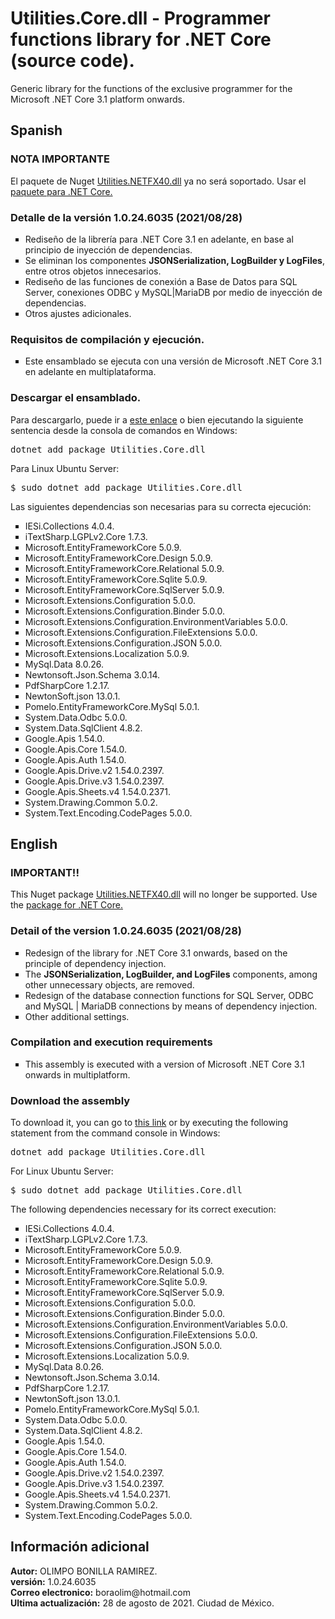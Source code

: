 <h1>Utilities.Core.dll - Programmer functions library for .NET Core (source code).</h1>
Generic library for the functions of the exclusive programmer for the Microsoft .NET Core 3.1 platform onwards.

<h2>Spanish</h2>

<h3>NOTA IMPORTANTE</h3>
<p>El paquete de Nuget <a href="https://www.nuget.org/packages/Utilities.NETFX40.dll/">Utilities.NETFX40.dll</a> ya no será soportado. Usar el <a href="https://www.nuget.org/packages/Utilities.Core.dll/">paquete para .NET Core.</a></p>

<h3>Detalle de la versi&oacute;n 1.0.24.6035 (2021/08/28)</h3>
<ul type="square">
  <li>Rediseño de la librería para .NET Core 3.1 en adelante, en base al principio de inyección de dependencias.</li>
  <li>Se eliminan los componentes <strong>JSONSerialization, LogBuilder y LogFiles</strong>, entre otros objetos innecesarios.</li>
  <li>Rediseño de las funciones de conexión a Base de Datos para SQL Server, conexiones ODBC y MySQL|MariaDB por medio de inyecci&oacute;n de dependencias.</li>
  <li>Otros ajustes adicionales.</li>
 </ul>

<h3>Requisitos de compilaci&oacute;n y ejecuci&oacute;n.</h3>
<ul type="square">
  <li>Este ensamblado se ejecuta con una versi&oacute;n de Microsoft .NET Core 3.1 en adelante en multiplataforma.</li>
</ul>

<h3>Descargar el ensamblado.</h3>
<p>Para descargarlo, puede ir a <a href="https://www.nuget.org/packages/Utilities.Core.dll/">este enlace</a> o bien ejecutando la siguiente sentencia desde la consola de comandos en Windows:</p>

<pre>dotnet add package Utilities.Core.dll</pre>

<p>Para Linux Ubuntu Server:</p>
<pre>$ sudo dotnet add package Utilities.Core.dll</pre>

<p>Las siguientes dependencias son necesarias para su correcta ejecuci&oacute;n:</p>

<ul type="square">
  <li>IESi.Collections 4.0.4.</li>
  <li>iTextSharp.LGPLv2.Core 1.7.3.</li>
  <li>Microsoft.EntityFrameworkCore 5.0.9.</li>
  <li>Microsoft.EntityFrameworkCore.Design 5.0.9.</li>
  <li>Microsoft.EntityFrameworkCore.Relational 5.0.9.</li>
  <li>Microsoft.EntityFrameworkCore.Sqlite 5.0.9.</li>
  <li>Microsoft.EntityFrameworkCore.SqlServer 5.0.9.</li>
  <li>Microsoft.Extensions.Configuration 5.0.0.</li>
  <li>Microsoft.Extensions.Configuration.Binder 5.0.0.</li>
  <li>Microsoft.Extensions.Configuration.EnvironmentVariables 5.0.0.</li>
  <li>Microsoft.Extensions.Configuration.FileExtensions 5.0.0.</li>
  <li>Microsoft.Extensions.Configuration.JSON 5.0.0.</li>
  <li>Microsoft.Extensions.Localization 5.0.9.</li>
  <li>MySql.Data 8.0.26.</li>
  <li>Newtonsoft.Json.Schema 3.0.14.</li>
  <li>PdfSharpCore 1.2.17.</li>
  <li>NewtonSoft.json 13.0.1.</li>
  <li>Pomelo.EntityFrameworkCore.MySql 5.0.1.</li>
  <li>System.Data.Odbc 5.0.0.</li>
  <li>System.Data.SqlClient 4.8.2.</li>
  <li>Google.Apis 1.54.0.</li>
  <li>Google.Apis.Core 1.54.0.</li>
  <li>Google.Apis.Auth 1.54.0.</li>
  <li>Google.Apis.Drive.v2 1.54.0.2397.</li>
  <li>Google.Apis.Drive.v3 1.54.0.2397.</li>
  <li>Google.Apis.Sheets.v4 1.54.0.2371.</li>
  <li>System.Drawing.Common 5.0.2.</li>
  <li>System.Text.Encoding.CodePages 5.0.0.</li>
</ul>

<h2>English</h2>

<h3>IMPORTANT!!</h3>
<p>This Nuget package <a href="https://www.nuget.org/packages/Utilities.NETFX40.dll/">Utilities.NETFX40.dll</a> will no longer be supported. Use the <a href="https://www.nuget.org/packages/Utilities.Core.dll/">package for .NET Core.</a></p>

<h3>Detail of the version 1.0.24.6035 (2021/08/28)</h3>
<ul type="square">
  <li>Redesign of the library for .NET Core 3.1 onwards, based on the principle of dependency injection.</li>
  <li>The <strong>JSONSerialization, LogBuilder, and LogFiles</strong> components, among other unnecessary objects, are removed.</li>
  <li>Redesign of the database connection functions for SQL Server, ODBC and MySQL | MariaDB connections by means of dependency injection.</li>
  <li>Other additional settings.</li>
</ul>

<h3>Compilation and execution requirements</h3>
<ul type="square">
  <li>This assembly is executed with a version of Microsoft .NET Core 3.1 onwards in multiplatform.</li>
</ul>

<h3>Download the assembly</h3>
<p>To download it, you can go to <a href="https://www.nuget.org/packages/Utilities.Core.dll/">this link</a> or by executing the following statement from the command console in Windows:</p>

<pre>dotnet add package Utilities.Core.dll</pre>

<p>For Linux Ubuntu Server:</p>
<pre>$ sudo dotnet add package Utilities.Core.dll</pre>

<p>The following dependencies necessary for its correct execution:</p>

<ul type="square">
  <li>IESi.Collections 4.0.4.</li>
  <li>iTextSharp.LGPLv2.Core 1.7.3.</li>
  <li>Microsoft.EntityFrameworkCore 5.0.9.</li>
  <li>Microsoft.EntityFrameworkCore.Design 5.0.9.</li>
  <li>Microsoft.EntityFrameworkCore.Relational 5.0.9.</li>
  <li>Microsoft.EntityFrameworkCore.Sqlite 5.0.9.</li>
  <li>Microsoft.EntityFrameworkCore.SqlServer 5.0.9.</li>
  <li>Microsoft.Extensions.Configuration 5.0.0.</li>
  <li>Microsoft.Extensions.Configuration.Binder 5.0.0.</li>
  <li>Microsoft.Extensions.Configuration.EnvironmentVariables 5.0.0.</li>
  <li>Microsoft.Extensions.Configuration.FileExtensions 5.0.0.</li>
  <li>Microsoft.Extensions.Configuration.JSON 5.0.0.</li>
  <li>Microsoft.Extensions.Localization 5.0.9.</li>
  <li>MySql.Data 8.0.26.</li>
  <li>Newtonsoft.Json.Schema 3.0.14.</li>
  <li>PdfSharpCore 1.2.17.</li>
  <li>NewtonSoft.json 13.0.1.</li>
  <li>Pomelo.EntityFrameworkCore.MySql 5.0.1.</li>
  <li>System.Data.Odbc 5.0.0.</li>
  <li>System.Data.SqlClient 4.8.2.</li>
  <li>Google.Apis 1.54.0.</li>
  <li>Google.Apis.Core 1.54.0.</li>
  <li>Google.Apis.Auth 1.54.0.</li>
  <li>Google.Apis.Drive.v2 1.54.0.2397.</li>
  <li>Google.Apis.Drive.v3 1.54.0.2397.</li>
  <li>Google.Apis.Sheets.v4 1.54.0.2371.</li>
  <li>System.Drawing.Common 5.0.2.</li>
  <li>System.Text.Encoding.CodePages 5.0.0.</li>
</ul>

<h2>Información adicional</h2>
<strong>Autor:</strong> OLIMPO BONILLA RAMIREZ.<br/>
<strong>versi&oacute;n:</strong> 1.0.24.6035 <br/>
<strong>Correo electronico:</strong> boraolim@hotmail.com <br />
<strong>Ultima actualización:</strong> 28 de agosto de 2021. Ciudad de M&eacute;xico.
